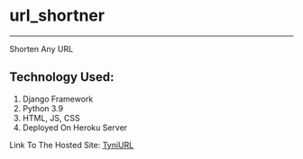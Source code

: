 # url_shortner
---
Shorten Any URL

## Technology Used:
1. Django Framework
2. Python 3.9
3. HTML, JS, CSS
4. Deployed On Heroku Server

Link To The Hosted Site: [TyniURL](https://ur9.herokuapp.com)

